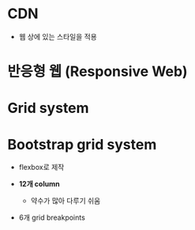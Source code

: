 # CDN

- 웹 상에 있는 스타일을 적용



# 반응형 웹 (Responsive Web)

 

# Grid system



# Bootstrap grid system

- flexbox로 제작

- **12개 column**
  - 약수가 많아 다루기 쉬움
- 6개 grid breakpoints